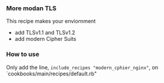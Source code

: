 ### More modan TLS

This recipe makes your enviornment

- add TLSv1.1 and TLSv1.2
- add modern Cipher Suits


### How to use

Only add the line, `include_recipes "modern_cphier_nginx"`,  on `cookbooks/main/recipes/default.rb"
